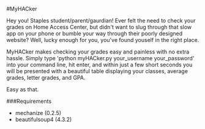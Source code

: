 #MyHACker

Hey you! Staples student/parent/gaurdian! Ever felt the need to check your grades on Home Access Center, but didn't want to slug through that slow app on your phone or bumble your way through their poorly designed website? Well, lucky enough for you, you've found youself in the right place. 

MyHACker makes checking your grades easy and painless with no extra hassle. Simply type 
	'python myHACker.py your_username your_password'
into your command line, hit enter, and within just a few short seconds you will be presented with a beautiful table displaying your classes, average grades, letter grades, and GPA.

Easy as that.

###Requirements

* mechanize (0.2.5)
* beautifulsoup4 (4.3.2)